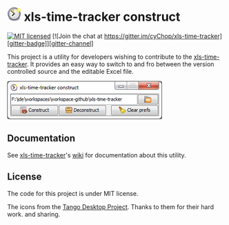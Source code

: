 # ![&#x1f559;](doc/icons/timetracker-32.png) xls-time-tracker construct

[![MIT licensed][license-mit-badge]][license-mit]
[![Join the chat at https://gitter.im/cyChop/xls-time-tracker][gitter-badge]][gitter-channel]

This project is a utility for developers wishing to contribute to the [xls-time-tracker]. It provides an easy way to switch to and fro between the version controlled source and the editable Excel file.

![xls-time-tracker construct](doc/screenshots/construct.png)

## Documentation

See [xls-time-tracker]'s [wiki] for documentation about this utility.

## License

The code for this project is under MIT license.

The icons from the [Tango Desktop Project](http://tango.freedesktop.org/). Thanks to them for their hard work. and sharing.

[xls-time-tracker]: https://github.com/KeyboardPlaying/xls-time-tracker
[wiki]: https://github.com/KeyboardPlaying/xls-time-tracker/wiki
[license-mit-badge]: https://img.shields.io/badge/license-MIT-blue.svg
[license-mit]: http://opensource.org/licenses/MIT
[gitter-badge]: https://img.shields.io/badge/gitter-join_chat_%E2%86%92-1dce73.svg
[gitter-channel]: https://gitter.im/KeyboardPlaying/xls-time-tracker?utm_source=badge&utm_medium=badge&utm_campaign=pr-badge&utm_content=badge
